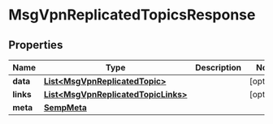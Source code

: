 
# MsgVpnReplicatedTopicsResponse

## Properties
Name | Type | Description | Notes
------------ | ------------- | ------------- | -------------
**data** | [**List&lt;MsgVpnReplicatedTopic&gt;**](MsgVpnReplicatedTopic.md) |  |  [optional]
**links** | [**List&lt;MsgVpnReplicatedTopicLinks&gt;**](MsgVpnReplicatedTopicLinks.md) |  |  [optional]
**meta** | [**SempMeta**](SempMeta.md) |  | 



